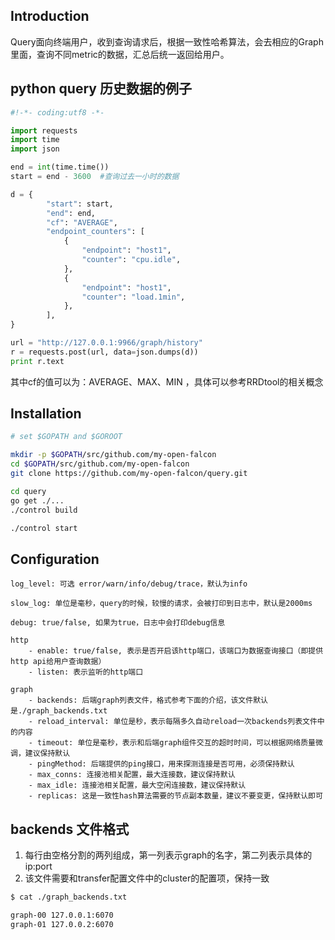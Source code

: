 ## Introduction

Query面向终端用户，收到查询请求后，根据一致性哈希算法，会去相应的Graph里面，查询不同metric的数据，汇总后统一返回给用户。

## python query 历史数据的例子

```python
#!-*- coding:utf8 -*-

import requests
import time
import json

end = int(time.time())
start = end - 3600  #查询过去一小时的数据

d = {
        "start": start,
        "end": end,
        "cf": "AVERAGE",
        "endpoint_counters": [
            {
                "endpoint": "host1",
                "counter": "cpu.idle",
            },
            {
                "endpoint": "host1",
                "counter": "load.1min",
            },
        ],
}

url = "http://127.0.0.1:9966/graph/history"
r = requests.post(url, data=json.dumps(d))
print r.text

```

其中cf的值可以为：AVERAGE、MAX、MIN ，具体可以参考RRDtool的相关概念

## Installation

```bash
# set $GOPATH and $GOROOT

mkdir -p $GOPATH/src/github.com/my-open-falcon
cd $GOPATH/src/github.com/my-open-falcon
git clone https://github.com/my-open-falcon/query.git

cd query
go get ./...
./control build

./control start
```

## Configuration

    log_level: 可选 error/warn/info/debug/trace，默认为info

    slow_log: 单位是毫秒，query的时候，较慢的请求，会被打印到日志中，默认是2000ms

    debug: true/false, 如果为true，日志中会打印debug信息

    http
        - enable: true/false, 表示是否开启该http端口，该端口为数据查询接口（即提供http api给用户查询数据）
        - listen: 表示监听的http端口

    graph
        - backends: 后端graph列表文件，格式参考下面的介绍，该文件默认是./graph_backends.txt
        - reload_interval: 单位是秒，表示每隔多久自动reload一次backends列表文件中的内容
        - timeout: 单位是毫秒，表示和后端graph组件交互的超时时间，可以根据网络质量微调，建议保持默认
        - pingMethod: 后端提供的ping接口，用来探测连接是否可用，必须保持默认
        - max_conns: 连接池相关配置，最大连接数，建议保持默认
        - max_idle: 连接池相关配置，最大空闲连接数，建议保持默认
        - replicas: 这是一致性hash算法需要的节点副本数量，建议不要变更，保持默认即可

## backends 文件格式
1. 每行由空格分割的两列组成，第一列表示graph的名字，第二列表示具体的ip:port
2. 该文件需要和transfer配置文件中的cluster的配置项，保持一致

```bash
$ cat ./graph_backends.txt

graph-00 127.0.0.1:6070
graph-01 127.0.0.2:6070
```

